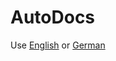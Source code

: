 # AutoDocs
Use [English](https://github.com/J0J0HA/AutoDocs/main/README.en.md) or [German](https://github.com/J0J0HA/AutoDocs/main/README.de.md)
